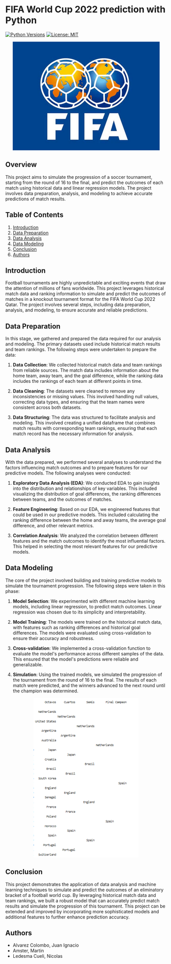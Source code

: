 # FIFA World Cup 2022 prediction with Python

[![Python Versions](https://img.shields.io/badge/python-3.10%20%7C%203.11%20%7C%203.12-blue)](https://www.python.org/)
[![License: MIT](https://img.shields.io/badge/License-MIT-red.svg)](https://opensource.org/licenses/MIT)

<div align="center">
	<img src="Images/Fifa logo.png">
</div>


## Overview

This project aims to simulate the progression of a soccer tournament, starting from the round of 16 to the final, and predict the outcomes of each match using historical data and linear regression models. The project involves data preparation, analysis, and modeling to achieve accurate predictions of match results.

## Table of Contents

1. [Introduction](#introduction)
2. [Data Preparation](#data-preparation)
3. [Data Analysis](#data-analysis)
4. [Data Modeling](#data-modeling)
5. [Conclusion](#conclusion)
6. [Authors](#authors)

## Introduction

Football tournaments are highly unpredictable and exciting events that draw the attention of millions of fans worldwide. This project leverages historical match data and ranking information to simulate and predict the outcomes of matches in a knockout tournament format for the FIFA World Cup 2022 Qatar. The project involves several steps, including data preparation, analysis, and modeling, to ensure accurate and reliable predictions.

## Data Preparation

In this stage, we gathered and prepared the data required for our analysis and modeling. The primary datasets used include historical match results and team rankings. The following steps were undertaken to prepare the data:

1. **Data Collection**: We collected historical match data and team rankings from reliable sources. The match data includes information about the home team, away team, and the goal difference, while the ranking data includes the rankings of each team at different points in time.

2. **Data Cleaning**: The datasets were cleaned to remove any inconsistencies or missing values. This involved handling null values, correcting data types, and ensuring that the team names were consistent across both datasets.

3. **Data Structuring**: The data was structured to facilitate analysis and modeling. This involved creating a unified dataframe that combines match results with corresponding team rankings, ensuring that each match record has the necessary information for analysis.

## Data Analysis

With the data prepared, we performed several analyses to understand the factors influencing match outcomes and to prepare features for our predictive models. The following analyses were conducted:

1. **Exploratory Data Analysis (EDA)**: We conducted EDA to gain insights into the distribution and relationships of key variables. This included visualizing the distribution of goal differences, the ranking differences between teams, and the outcomes of matches.

2. **Feature Engineering**: Based on our EDA, we engineered features that could be used in our predictive models. This included calculating the ranking difference between the home and away teams, the average goal difference, and other relevant metrics.

3. **Correlation Analysis**: We analyzed the correlation between different features and the match outcomes to identify the most influential factors. This helped in selecting the most relevant features for our predictive models.

## Data Modeling

The core of the project involved building and training predictive models to simulate the tournament progression. The following steps were taken in this phase:

1. **Model Selection**: We experimented with different machine learning models, including linear regression, to predict match outcomes. Linear regression was chosen due to its simplicity and interpretability.

2. **Model Training**: The models were trained on the historical match data, with features such as ranking differences and historical goal differences. The models were evaluated using cross-validation to ensure their accuracy and robustness.

3.  **Cross-validation**: We implemented a cross-validation function to evaluate the model's performance across different samples of the data. This ensured that the model's predictions were reliable and generalizable.

4. **Simulation**: Using the trained models, we simulated the progression of the tournament from the round of 16 to the final. The results of each match were predicted, and the winners advanced to the next round until the champion was determined.

<div align="center">
	<img src="Images/Prediction bracket.png">
</div>

## Conclusion

This project demonstrates the application of data analysis and machine learning techniques to simulate and predict the outcomes of an eliminatory bracket of a football world cup. By leveraging historical match data and team rankings, we built a robust model that can accurately predict match results and simulate the progression of this tournament. This project can be extended and improved by incorporating more sophisticated models and additional features to further enhance prediction accuracy.

## Authors

+ Alvarez Colombo, Juan Ignacio
+ Amster, Martin
+ Ledesma Cueli, Nicolas
